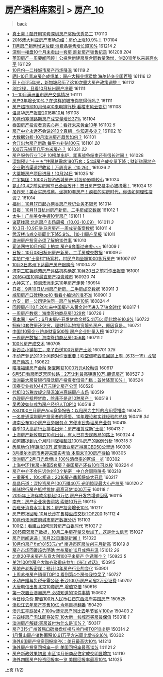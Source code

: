 [房产语料库索引](../../README.md)  > [房产_10](房产_10.md)
====
> [back](../README.md)

- [真土豪！酷开用10套深圳房产奖励优秀员工](http://jkwz.applinzi.com/ittc/6921587456951731205.html#%E7%9C%9F%E5%9C%9F%E8%B1%AA%EF%BC%81%E9%85%B7%E5%BC%80%E7%94%A810%E5%A5%97%E6%B7%B1%E5%9C%B3%E6%88%BF%E4%BA%A7%E5%A5%96%E5%8A%B1%E4%BC%98%E7%A7%80%E5%91%98%E5%B7%A5) 170110  
- [2016澳大利亚房产市场总结：房价上涨10.9%！](http://jkwz.applinzi.com/ittc/6919333865000010757.html#2016%E6%BE%B3%E5%A4%A7%E5%88%A9%E4%BA%9A%E6%88%BF%E4%BA%A7%E5%B8%82%E5%9C%BA%E6%80%BB%E7%BB%93%EF%BC%9A%E6%88%BF%E4%BB%B7%E4%B8%8A%E6%B6%A810.9%25%EF%BC%81) 170104  
- [11月房产销售增速放缓 消费品零售增长超10%](http://jkwz.applinzi.com/ittc/6911299477100299269.html#11%E6%9C%88%E6%88%BF%E4%BA%A7%E9%94%80%E5%94%AE%E5%A2%9E%E9%80%9F%E6%94%BE%E7%BC%93+%E6%B6%88%E8%B4%B9%E5%93%81%E9%9B%B6%E5%94%AE%E5%A2%9E%E9%95%BF%E8%B6%8510%25) 161214 *2* 
- [深圳一楼盘10个月未卖出一套房 刷新房产销售纪录](http://jkwz.applinzi.com/ittc/6909239262448190469.html#%E6%B7%B1%E5%9C%B3%E4%B8%80%E6%A5%BC%E7%9B%9810%E4%B8%AA%E6%9C%88%E6%9C%AA%E5%8D%96%E5%87%BA%E4%B8%80%E5%A5%97%E6%88%BF+%E5%88%B7%E6%96%B0%E6%88%BF%E4%BA%A7%E9%94%80%E5%94%AE%E7%BA%AA%E5%BD%95) 161208 *204* 
- [英国房产一周要闻回顾｜公投后新建房屋合同数量激增，创2010年以来最高水平](http://jkwz.applinzi.com/ittc/6905902566889489412.html#%E8%8B%B1%E5%9B%BD%E6%88%BF%E4%BA%A7%E4%B8%80%E5%91%A8%E8%A6%81%E9%97%BB%E5%9B%9E%E9%A1%BE%EF%BD%9C%E5%85%AC%E6%8A%95%E5%90%8E%E6%96%B0%E5%BB%BA%E6%88%BF%E5%B1%8B%E5%90%88%E5%90%8C%E6%95%B0%E9%87%8F%E6%BF%80%E5%A2%9E%EF%BC%8C%E5%88%9B2010%E5%B9%B4%E4%BB%A5%E6%9D%A5%E6%9C%80%E9%AB%98%E6%B0%B4%E5%B9%B3) 161129  
- [10月份一二线城市房产市场降温](http://jkwz.applinzi.com/ittc/6902029271064642565.html#10%E6%9C%88%E4%BB%BD%E4%B8%80%E4%BA%8C%E7%BA%BF%E5%9F%8E%E5%B8%82%E6%88%BF%E4%BA%A7%E5%B8%82%E5%9C%BA%E9%99%8D%E6%B8%A9) 161119 *2* 
- [晒1-10月青岛房企成绩单：房产大鳄业绩猛增 海尔跻身全国百强](http://jkwz.applinzi.com/ittc/6900989131273798661.html#%E6%99%921-10%E6%9C%88%E9%9D%92%E5%B2%9B%E6%88%BF%E4%BC%81%E6%88%90%E7%BB%A9%E5%8D%95%EF%BC%9A%E6%88%BF%E4%BA%A7%E5%A4%A7%E9%B3%84%E4%B8%9A%E7%BB%A9%E7%8C%9B%E5%A2%9E+%E6%B5%B7%E5%B0%94%E8%B7%BB%E8%BA%AB%E5%85%A8%E5%9B%BD%E7%99%BE%E5%BC%BA) 161116 *13* 
- [萝卜点评5年来，新加坡经历了这10次重大房产政策调整！](http://jkwz.applinzi.com/ittc/6899730518316155909.html#%E8%90%9D%E5%8D%9C%E7%82%B9%E8%AF%845%E5%B9%B4%E6%9D%A5%EF%BC%8C%E6%96%B0%E5%8A%A0%E5%9D%A1%E7%BB%8F%E5%8E%86%E4%BA%86%E8%BF%9910%E6%AC%A1%E9%87%8D%E5%A4%A7%E6%88%BF%E4%BA%A7%E6%94%BF%E7%AD%96%E8%B0%83%E6%95%B4%EF%BC%81) 161112  
- [3红2绿，且看10月杭州房产冷暖](http://jkwz.applinzi.com/ittc/6899252978073994245.html#3%E7%BA%A22%E7%BB%BF%EF%BC%8C%E4%B8%94%E7%9C%8B10%E6%9C%88%E6%9D%AD%E5%B7%9E%E6%88%BF%E4%BA%A7%E5%86%B7%E6%9A%96) 161111  
- [1－10月满洲里市房产交易情况](http://jkwz.applinzi.com/ittc/6899182080008651781.html#1%EF%BC%8D10%E6%9C%88%E6%BB%A1%E6%B4%B2%E9%87%8C%E5%B8%82%E6%88%BF%E4%BA%A7%E4%BA%A4%E6%98%93%E6%83%85%E5%86%B5) 161111  
- [房产3年增长10%？在这样的城市你觉得低吗？](http://jkwz.applinzi.com/ittc/6899199553940489221.html#%E6%88%BF%E4%BA%A73%E5%B9%B4%E5%A2%9E%E9%95%BF10%25%EF%BC%9F%E5%9C%A8%E8%BF%99%E6%A0%B7%E7%9A%84%E5%9F%8E%E5%B8%82%E4%BD%A0%E8%A7%89%E5%BE%97%E4%BD%8E%E5%90%97%EF%BC%9F) 161111  
- [房产超市网10月份400来电排行榜 看楼市风云变幻](http://jkwz.applinzi.com/ittc/6898185659079984133.html#%E6%88%BF%E4%BA%A7%E8%B6%85%E5%B8%82%E7%BD%9110%E6%9C%88%E4%BB%BD400%E6%9D%A5%E7%94%B5%E6%8E%92%E8%A1%8C%E6%A6%9C+%E7%9C%8B%E6%A5%BC%E5%B8%82%E9%A3%8E%E4%BA%91%E5%8F%98%E5%B9%BB) 161108  
- [温哥华房产报告2016年10月](http://jkwz.applinzi.com/ittc/6898112807857292293.html#%E6%B8%A9%E5%93%A5%E5%8D%8E%E6%88%BF%E4%BA%A7%E6%8A%A5%E5%91%8A2016%E5%B9%B410%E6%9C%88) 161108  
- [10月份塞浦路斯房产成交量增长37%](http://jkwz.applinzi.com/ittc/6896453934696104965.html#10%E6%9C%88%E4%BB%BD%E5%A1%9E%E6%B5%A6%E8%B7%AF%E6%96%AF%E6%88%BF%E4%BA%A7%E6%88%90%E4%BA%A4%E9%87%8F%E5%A2%9E%E9%95%BF37%25) 161104  
- [泰国房产投资者真实心声：看好未来黄金10年](http://jkwz.applinzi.com/ittc/6896003414634267653.html#%E6%B3%B0%E5%9B%BD%E6%88%BF%E4%BA%A7%E6%8A%95%E8%B5%84%E8%80%85%E7%9C%9F%E5%AE%9E%E5%BF%83%E5%A3%B0%EF%BC%9A%E7%9C%8B%E5%A5%BD%E6%9C%AA%E6%9D%A5%E9%BB%84%E9%87%9110%E5%B9%B4) 161102 *5* 
- [房产中介永远不会说的10个真相，你知道多少？](http://jkwz.applinzi.com/ittc/6895844403578405893.html#%E6%88%BF%E4%BA%A7%E4%B8%AD%E4%BB%8B%E6%B0%B8%E8%BF%9C%E4%B8%8D%E4%BC%9A%E8%AF%B4%E7%9A%8410%E4%B8%AA%E7%9C%9F%E7%9B%B8%EF%BC%8C%E4%BD%A0%E7%9F%A5%E9%81%93%E5%A4%9A%E5%B0%91%EF%BC%9F) 161102 *10* 
- [大数据分析-10月澳洲房产趋势如何？](http://jkwz.applinzi.com/ittc/6895574118337872901.html#%E5%A4%A7%E6%95%B0%E6%8D%AE%E5%88%86%E6%9E%90-10%E6%9C%88%E6%BE%B3%E6%B4%B2%E6%88%BF%E4%BA%A7%E8%B6%8B%E5%8A%BF%E5%A6%82%E4%BD%95%EF%BC%9F) 161101  
- [合江出台房产新政 每平方补贴100元](http://jkwz.applinzi.com/ittc/6895461749028815877.html#%E5%90%88%E6%B1%9F%E5%87%BA%E5%8F%B0%E6%88%BF%E4%BA%A7%E6%96%B0%E6%94%BF+%E6%AF%8F%E5%B9%B3%E6%96%B9%E8%A1%A5%E8%B4%B4100%E5%85%83) 161101 *20* 
- [100万元够买几平方米房产？](http://jkwz.applinzi.com/ittc/6895205546231071748.html#100%E4%B8%87%E5%85%83%E5%A4%9F%E4%B9%B0%E5%87%A0%E5%B9%B3%E6%96%B9%E7%B1%B3%E6%88%BF%E4%BA%A7%EF%BC%9F) 161031 *23* 
- [房产服务行业TOP 10榜单出炉，距离战争结束还有很长时间！](http://jkwz.applinzi.com/ittc/6894135624390411269.html#%E6%88%BF%E4%BA%A7%E6%9C%8D%E5%8A%A1%E8%A1%8C%E4%B8%9ATOP+10%E6%A6%9C%E5%8D%95%E5%87%BA%E7%82%89%EF%BC%8C%E8%B7%9D%E7%A6%BB%E6%88%98%E4%BA%89%E7%BB%93%E6%9D%9F%E8%BF%98%E6%9C%89%E5%BE%88%E9%95%BF%E6%97%B6%E9%97%B4%EF%BC%81) 161028  
- [深圳预计“十三五”住房总需求180万套；54城房产成交量下降；财新称房地产企业融资渠道将收紧｜万周资讯（10.26）](http://jkwz.applinzi.com/ittc/6893371170878915589.html#%E6%B7%B1%E5%9C%B3%E9%A2%84%E8%AE%A1%E2%80%9C%E5%8D%81%E4%B8%89%E4%BA%94%E2%80%9D%E4%BD%8F%E6%88%BF%E6%80%BB%E9%9C%80%E6%B1%82180%E4%B8%87%E5%A5%97%EF%BC%9B54%E5%9F%8E%E6%88%BF%E4%BA%A7%E6%88%90%E4%BA%A4%E9%87%8F%E4%B8%8B%E9%99%8D%EF%BC%9B%E8%B4%A2%E6%96%B0%E7%A7%B0%E6%88%BF%E5%9C%B0%E4%BA%A7%E4%BC%81%E4%B8%9A%E8%9E%8D%E8%B5%84%E6%B8%A0%E9%81%93%E5%B0%86%E6%94%B6%E7%B4%A7%EF%BD%9C%E4%B8%87%E5%91%A8%E8%B5%84%E8%AE%AF%EF%BC%8810.26%EF%BC%89) 161026 *2* 
- [大藁城房产项目进展！10月24日](http://jkwz.applinzi.com/ittc/6892870090499818500.html#%E5%A4%A7%E8%97%81%E5%9F%8E%E6%88%BF%E4%BA%A7%E9%A1%B9%E7%9B%AE%E8%BF%9B%E5%B1%95%EF%BC%8110%E6%9C%8824%E6%97%A5) 161025 *18* 
- [广宇集团：1000万投资西城房产 对股价影响较小](http://jkwz.applinzi.com/ittc/6892623120141124612.html#%E5%B9%BF%E5%AE%87%E9%9B%86%E5%9B%A2%EF%BC%9A1000%E4%B8%87%E6%8A%95%E8%B5%84%E8%A5%BF%E5%9F%8E%E6%88%BF%E4%BA%A7+%E5%AF%B9%E8%82%A1%E4%BB%B7%E5%BD%B1%E5%93%8D%E8%BE%83%E5%B0%8F) 161024  
- [昆山10.4之前买房网签已全面放开！首日房产交易中心被挤爆！](http://jkwz.applinzi.com/ittc/6892554267151303684.html#%E6%98%86%E5%B1%B110.4%E4%B9%8B%E5%89%8D%E4%B9%B0%E6%88%BF%E7%BD%91%E7%AD%BE%E5%B7%B2%E5%85%A8%E9%9D%A2%E6%94%BE%E5%BC%80%EF%BC%81%E9%A6%96%E6%97%A5%E6%88%BF%E4%BA%A7%E4%BA%A4%E6%98%93%E4%B8%AD%E5%BF%83%E8%A2%AB%E6%8C%A4%E7%88%86%EF%BC%81) 161024 *13* 
- [吊炸天！美女买房成瘾，坐拥10套房产！疯狂的买房时代，你该如何理性投资？](http://jkwz.applinzi.com/ittc/6888921227900486661.html#%E5%90%8A%E7%82%B8%E5%A4%A9%EF%BC%81%E7%BE%8E%E5%A5%B3%E4%B9%B0%E6%88%BF%E6%88%90%E7%98%BE%EF%BC%8C%E5%9D%90%E6%8B%A510%E5%A5%97%E6%88%BF%E4%BA%A7%EF%BC%81%E7%96%AF%E7%8B%82%E7%9A%84%E4%B9%B0%E6%88%BF%E6%97%B6%E4%BB%A3%EF%BC%8C%E4%BD%A0%E8%AF%A5%E5%A6%82%E4%BD%95%E7%90%86%E6%80%A7%E6%8A%95%E8%B5%84%EF%BC%9F) 161014  
- [福州：10月17日起办两类房产登记业务不限号](http://jkwz.applinzi.com/ittc/6888776765555606533.html#%E7%A6%8F%E5%B7%9E%EF%BC%9A10%E6%9C%8817%E6%97%A5%E8%B5%B7%E5%8A%9E%E4%B8%A4%E7%B1%BB%E6%88%BF%E4%BA%A7%E7%99%BB%E8%AE%B0%E4%B8%9A%E5%8A%A1%E4%B8%8D%E9%99%90%E5%8F%B7) 161014  
- [日报：10月11日杭州房产新房、二手房成交数据](http://jkwz.applinzi.com/ittc/6888032439737254917.html#%E6%97%A5%E6%8A%A5%EF%BC%9A10%E6%9C%8811%E6%97%A5%E6%9D%AD%E5%B7%9E%E6%88%BF%E4%BA%A7%E6%96%B0%E6%88%BF%E3%80%81%E4%BA%8C%E6%89%8B%E6%88%BF%E6%88%90%E4%BA%A4%E6%95%B0%E6%8D%AE) 161012 *1* 
- [太牛！广州美女手握10套房产](http://jkwz.applinzi.com/ittc/6887787563196089349.html#%E5%A4%AA%E7%89%9B%EF%BC%81%E5%B9%BF%E5%B7%9E%E7%BE%8E%E5%A5%B3%E6%89%8B%E6%8F%A110%E5%A5%97%E6%88%BF%E4%BA%A7) 161011 *1* 
- [诸葛找房:北京房产市场周报（10.03-10.09）](http://jkwz.applinzi.com/ittc/6887755983446606852.html#%E8%AF%B8%E8%91%9B%E6%89%BE%E6%88%BF%3A%E5%8C%97%E4%BA%AC%E6%88%BF%E4%BA%A7%E5%B8%82%E5%9C%BA%E5%91%A8%E6%8A%A5%EF%BC%8810.03-10.09%EF%BC%89) 161011 *3* 
- [10.3日-10.9日驻马店房产一周成交备案数据](http://jkwz.applinzi.com/ittc/6887662682408223748.html#10.3%E6%97%A5-10.9%E6%97%A5%E9%A9%BB%E9%A9%AC%E5%BA%97%E6%88%BF%E4%BA%A7%E4%B8%80%E5%91%A8%E6%88%90%E4%BA%A4%E5%A4%87%E6%A1%88%E6%95%B0%E6%8D%AE) 161011 *4* 
- [武汉楼市成交量同比下降5.9%。|10-11房产早报](http://jkwz.applinzi.com/ittc/6887640237651526660.html#%E6%AD%A6%E6%B1%89%E6%A5%BC%E5%B8%82%E6%88%90%E4%BA%A4%E9%87%8F%E5%90%8C%E6%AF%94%E4%B8%8B%E9%99%8D5.9%25%E3%80%82%7C10-11%E6%88%BF%E4%BA%A7%E6%97%A9%E6%8A%A5) 161011  
- [澳洲房产投资必须了解的10件事](http://jkwz.applinzi.com/ittc/6887347684616176644.html#%E6%BE%B3%E6%B4%B2%E6%88%BF%E4%BA%A7%E6%8A%95%E8%B5%84%E5%BF%85%E9%A1%BB%E4%BA%86%E8%A7%A3%E7%9A%8410%E4%BB%B6%E4%BA%8B) 161010  
- [司法网拍10月份网上拍卖 房产9套看过来啦~~~](http://jkwz.applinzi.com/ittc/6887028629753562116.html#%E5%8F%B8%E6%B3%95%E7%BD%91%E6%8B%8D10%E6%9C%88%E4%BB%BD%E7%BD%91%E4%B8%8A%E6%8B%8D%E5%8D%96+%E6%88%BF%E4%BA%A79%E5%A5%97%E7%9C%8B%E8%BF%87%E6%9D%A5%E5%95%A6%7E%7E%7E) 161009 *1* 
- [日报：10月08日杭州房产新房、二手房成交数据](http://jkwz.applinzi.com/ittc/6886916225472398340.html#%E6%97%A5%E6%8A%A5%EF%BC%9A10%E6%9C%8808%E6%97%A5%E6%9D%AD%E5%B7%9E%E6%88%BF%E4%BA%A7%E6%96%B0%E6%88%BF%E3%80%81%E4%BA%8C%E6%89%8B%E6%88%BF%E6%88%90%E4%BA%A4%E6%95%B0%E6%8D%AE) 161009 *5* 
- [实拍广州“土豪村”杨箕村，村民户均坐拥1000多万房产](http://jkwz.applinzi.com/ittc/6886297867207050244.html#%E5%AE%9E%E6%8B%8D%E5%B9%BF%E5%B7%9E%E2%80%9C%E5%9C%9F%E8%B1%AA%E6%9D%91%E2%80%9D%E6%9D%A8%E7%AE%95%E6%9D%91%EF%BC%8C%E6%9D%91%E6%B0%91%E6%88%B7%E5%9D%87%E5%9D%90%E6%8B%A51000%E5%A4%9A%E4%B8%87%E6%88%BF%E4%BA%A7) 161007 *97* 
- [10月3日苏州下达最严房产限购令](http://jkwz.applinzi.com/ittc/6885229072593978373.html#10%E6%9C%883%E6%97%A5%E8%8B%8F%E5%B7%9E%E4%B8%8B%E8%BE%BE%E6%9C%80%E4%B8%A5%E6%88%BF%E4%BA%A7%E9%99%90%E8%B4%AD%E4%BB%A4) 161004 *37* 
- [济南三联锦绣苑房产评估机构确定 10月20日之前将作出报告](http://jkwz.applinzi.com/ittc/6884053664389399557.html#%E6%B5%8E%E5%8D%97%E4%B8%89%E8%81%94%E9%94%A6%E7%BB%A3%E8%8B%91%E6%88%BF%E4%BA%A7%E8%AF%84%E4%BC%B0%E6%9C%BA%E6%9E%84%E7%A1%AE%E5%AE%9A+10%E6%9C%8820%E6%97%A5%E4%B9%8B%E5%89%8D%E5%B0%86%E4%BD%9C%E5%87%BA%E6%8A%A5%E5%91%8A) 161001  
- [2016中国10座最宜房产投资城市](http://jkwz.applinzi.com/ittc/6879947635506562053.html#2016%E4%B8%AD%E5%9B%BD10%E5%BA%A7%E6%9C%80%E5%AE%9C%E6%88%BF%E4%BA%A7%E6%8A%95%E8%B5%84%E5%9F%8E%E5%B8%82) 160920 *74* 
- [大神来了，预测澳洲未来10年房产走势](http://jkwz.applinzi.com/ittc/6877746254632715268.html#%E5%A4%A7%E7%A5%9E%E6%9D%A5%E4%BA%86%EF%BC%8C%E9%A2%84%E6%B5%8B%E6%BE%B3%E6%B4%B2%E6%9C%AA%E6%9D%A510%E5%B9%B4%E6%88%BF%E4%BA%A7%E8%B5%B0%E5%8A%BF) 160914  
- [日报：9月10日杭州房产新房、二手房成交数据](http://jkwz.applinzi.com/ittc/6876527877746590725.html#%E6%97%A5%E6%8A%A5%EF%BC%9A9%E6%9C%8810%E6%97%A5%E6%9D%AD%E5%B7%9E%E6%88%BF%E4%BA%A7%E6%96%B0%E6%88%BF%E3%80%81%E4%BA%8C%E6%89%8B%E6%88%BF%E6%88%90%E4%BA%A4%E6%95%B0%E6%8D%AE) 160911 *3* 
- [咸阳房产口碑榜top10 看看小编说的准不准](http://jkwz.applinzi.com/ittc/6872813591618651141.html#%E5%92%B8%E9%98%B3%E6%88%BF%E4%BA%A7%E5%8F%A3%E7%A2%91%E6%A6%9Ctop10+%E7%9C%8B%E7%9C%8B%E5%B0%8F%E7%BC%96%E8%AF%B4%E7%9A%84%E5%87%86%E4%B8%8D%E5%87%86) 160901 *3* 
- [六安：同一公司评估同一房产价格差10倍](http://jkwz.applinzi.com/ittc/6869933211802665989.html#%E5%85%AD%E5%AE%89%EF%BC%9A%E5%90%8C%E4%B8%80%E5%85%AC%E5%8F%B8%E8%AF%84%E4%BC%B0%E5%90%8C%E4%B8%80%E6%88%BF%E4%BA%A7%E4%BB%B7%E6%A0%BC%E5%B7%AE10%E5%80%8D) 160824 *4* 
- [回顾房产|10几20年来中国房产从黄金时代进入了铂金时代](http://jkwz.applinzi.com/ittc/6867377903238644741.html#%E5%9B%9E%E9%A1%BE%E6%88%BF%E4%BA%A7%7C10%E5%87%A020%E5%B9%B4%E6%9D%A5%E4%B8%AD%E5%9B%BD%E6%88%BF%E4%BA%A7%E4%BB%8E%E9%BB%84%E9%87%91%E6%97%B6%E4%BB%A3%E8%BF%9B%E5%85%A5%E4%BA%86%E9%93%82%E9%87%91%E6%97%B6%E4%BB%A3) 160817 *1* 
- [一周房产数据：海南签约商品房1029套](http://jkwz.applinzi.com/ittc/6859078881361003524.html#%E4%B8%80%E5%91%A8%E6%88%BF%E4%BA%A7%E6%95%B0%E6%8D%AE%EF%BC%9A%E6%B5%B7%E5%8D%97%E7%AD%BE%E7%BA%A6%E5%95%86%E5%93%81%E6%88%BF1029%E5%A5%97) 160726 *1* 
- [资本圈 | 央行：6月末房产开发贷款余额5.41万亿 同比增长10.9%](http://jkwz.applinzi.com/ittc/6857464093832905732.html#%E8%B5%84%E6%9C%AC%E5%9C%88+%7C+%E5%A4%AE%E8%A1%8C%EF%BC%9A6%E6%9C%88%E6%9C%AB%E6%88%BF%E4%BA%A7%E5%BC%80%E5%8F%91%E8%B4%B7%E6%AC%BE%E4%BD%99%E9%A2%9D5.41%E4%B8%87%E4%BA%BF+%E5%90%8C%E6%AF%94%E5%A2%9E%E9%95%BF10.9%25) 160722  
- [拥有10套住房还哭穷，理财师叫她投资境外房产，原因竟是...](http://jkwz.applinzi.com/ittc/6857354310329041925.html#%E6%8B%A5%E6%9C%8910%E5%A5%97%E4%BD%8F%E6%88%BF%E8%BF%98%E5%93%AD%E7%A9%B7%EF%BC%8C%E7%90%86%E8%B4%A2%E5%B8%88%E5%8F%AB%E5%A5%B9%E6%8A%95%E8%B5%84%E5%A2%83%E5%A4%96%E6%88%BF%E4%BA%A7%EF%BC%8C%E5%8E%9F%E5%9B%A0%E7%AB%9F%E6%98%AF...) 160721  
- [中国110家企业跻身财富500强 房产企业批量入榜](http://jkwz.applinzi.com/ittc/6857340959112823813.html#%E4%B8%AD%E5%9B%BD110%E5%AE%B6%E4%BC%81%E4%B8%9A%E8%B7%BB%E8%BA%AB%E8%B4%A2%E5%AF%8C500%E5%BC%BA+%E6%88%BF%E4%BA%A7%E4%BC%81%E4%B8%9A%E6%89%B9%E9%87%8F%E5%85%A5%E6%A6%9C) 160721 *3* 
- [一周房产数据：海南签约商品房1056套](http://jkwz.applinzi.com/ittc/6853647311863022597.html#%E4%B8%80%E5%91%A8%E6%88%BF%E4%BA%A7%E6%95%B0%E6%8D%AE%EF%BC%9A%E6%B5%B7%E5%8D%97%E7%AD%BE%E7%BA%A6%E5%95%86%E5%93%81%E6%88%BF1056%E5%A5%97) 160711 *1* 
- [100%房产成交术](http://jkwz.applinzi.com/ittc/6851151264704103428.html#100%25%E6%88%BF%E4%BA%A7%E6%88%90%E4%BA%A4%E6%9C%AF) 160705  
- [新西兰小镇招工，来了白送100万房产土地](http://jkwz.applinzi.com/ittc/6849820975050523652.html#%E6%96%B0%E8%A5%BF%E5%85%B0%E5%B0%8F%E9%95%87%E6%8B%9B%E5%B7%A5%EF%BC%8C%E6%9D%A5%E4%BA%86%E7%99%BD%E9%80%81100%E4%B8%87%E6%88%BF%E4%BA%A7%E5%9C%9F%E5%9C%B0) 160701 *325* 
- [不动产登记的10个问题对你很重要！吹空调吃西瓜回顾上周（6.13—19）龙岩房产动态！](http://jkwz.applinzi.com/ittc/6846526084497277957.html#%E4%B8%8D%E5%8A%A8%E4%BA%A7%E7%99%BB%E8%AE%B0%E7%9A%8410%E4%B8%AA%E9%97%AE%E9%A2%98%E5%AF%B9%E4%BD%A0%E5%BE%88%E9%87%8D%E8%A6%81%EF%BC%81%E5%90%B9%E7%A9%BA%E8%B0%83%E5%90%83%E8%A5%BF%E7%93%9C%E5%9B%9E%E9%A1%BE%E4%B8%8A%E5%91%A8%EF%BC%886.13%E2%80%9419%EF%BC%89%E9%BE%99%E5%B2%A9%E6%88%BF%E4%BA%A7%E5%8A%A8%E6%80%81%EF%BC%81) 160622  
- [瞄准福建房产金融 聚宝网获1000万元A轮融资](http://jkwz.applinzi.com/ittc/6844722669169427461.html#%E7%9E%84%E5%87%86%E7%A6%8F%E5%BB%BA%E6%88%BF%E4%BA%A7%E9%87%91%E8%9E%8D+%E8%81%9A%E5%AE%9D%E7%BD%91%E8%8E%B71000%E4%B8%87%E5%85%83A%E8%BD%AE%E8%9E%8D%E8%B5%84) 160617  
- [6月5日看房团芝罘区线路：2万让利最高钜惠10万_腾讯房产](http://jkwz.applinzi.com/ittc/6836948359906329604.html#6%E6%9C%885%E6%97%A5%E7%9C%8B%E6%88%BF%E5%9B%A2%E8%8A%9D%E7%BD%98%E5%8C%BA%E7%BA%BF%E8%B7%AF%EF%BC%9A2%E4%B8%87%E8%AE%A9%E5%88%A9%E6%9C%80%E9%AB%98%E9%92%9C%E6%83%A010%E4%B8%87_%E8%85%BE%E8%AE%AF%E6%88%BF%E4%BA%A7) 160527 *3* 
- [澳洲最大房贷银行降低房产投资者借贷门槛：首付降至10%！](http://jkwz.applinzi.com/ittc/6835835849065104388.html#%E6%BE%B3%E6%B4%B2%E6%9C%80%E5%A4%A7%E6%88%BF%E8%B4%B7%E9%93%B6%E8%A1%8C%E9%99%8D%E4%BD%8E%E6%88%BF%E4%BA%A7%E6%8A%95%E8%B5%84%E8%80%85%E5%80%9F%E8%B4%B7%E9%97%A8%E6%A7%9B%EF%BC%9A%E9%A6%96%E4%BB%98%E9%99%8D%E8%87%B310%25%EF%BC%81) 160524  
- [国泰实业拟1044万元转让房产公司](http://jkwz.applinzi.com/ittc/6834236745750938628.html#%E5%9B%BD%E6%B3%B0%E5%AE%9E%E4%B8%9A%E6%8B%9F1044%E4%B8%87%E5%85%83%E8%BD%AC%E8%AE%A9%E6%88%BF%E4%BA%A7%E5%85%AC%E5%8F%B8) 160520  
- [代扣10%税收规定降温澳洲高端房产市场](http://jkwz.applinzi.com/ittc/6833928916183811076.html#%E4%BB%A3%E6%89%A310%25%E7%A8%8E%E6%94%B6%E8%A7%84%E5%AE%9A%E9%99%8D%E6%B8%A9%E6%BE%B3%E6%B4%B2%E9%AB%98%E7%AB%AF%E6%88%BF%E4%BA%A7%E5%B8%82%E5%9C%BA) 160519  
- [办理房产抵押贷款，除非不是这10种房产！](http://jkwz.applinzi.com/ittc/6833884469958018052.html#%E5%8A%9E%E7%90%86%E6%88%BF%E4%BA%A7%E6%8A%B5%E6%8A%BC%E8%B4%B7%E6%AC%BE%EF%BC%8C%E9%99%A4%E9%9D%9E%E4%B8%8D%E6%98%AF%E8%BF%9910%E7%A7%8D%E6%88%BF%E4%BA%A7%EF%BC%81) 160519 *1* 
- [吴秀波如何成为房产经纪人TOP10](http://jkwz.applinzi.com/ittc/6833629249759872004.html#%E5%90%B4%E7%A7%80%E6%B3%A2%E5%A6%82%E4%BD%95%E6%88%90%E4%B8%BA%E6%88%BF%E4%BA%A7%E7%BB%8F%E7%BA%AA%E4%BA%BATOP10) 160518 *2* 
- [ASO100三月房产App竞争报告：以租房为主打的应用受推崇](http://jkwz.applinzi.com/ittc/6825126209268483076.html#ASO100%E4%B8%89%E6%9C%88%E6%88%BF%E4%BA%A7App%E7%AB%9E%E4%BA%89%E6%8A%A5%E5%91%8A%EF%BC%9A%E4%BB%A5%E7%A7%9F%E6%88%BF%E4%B8%BA%E4%B8%BB%E6%89%93%E7%9A%84%E5%BA%94%E7%94%A8%E5%8F%97%E6%8E%A8%E5%B4%87) 160425  
- [一名普通深圳房产投资者的感悟，10年理论和实践经验的总结](http://jkwz.applinzi.com/ittc/6822473367709811717.html#%E4%B8%80%E5%90%8D%E6%99%AE%E9%80%9A%E6%B7%B1%E5%9C%B3%E6%88%BF%E4%BA%A7%E6%8A%95%E8%B5%84%E8%80%85%E7%9A%84%E6%84%9F%E6%82%9F%EF%BC%8C10%E5%B9%B4%E7%90%86%E8%AE%BA%E5%92%8C%E5%AE%9E%E8%B7%B5%E7%BB%8F%E9%AA%8C%E7%9A%84%E6%80%BB%E7%BB%93) 160418 *34* 
- [济南公布10个房产业务服务点 方便市民办理房产业务](http://jkwz.applinzi.com/ittc/6821271864139580420.html#%E6%B5%8E%E5%8D%97%E5%85%AC%E5%B8%8310%E4%B8%AA%E6%88%BF%E4%BA%A7%E4%B8%9A%E5%8A%A1%E6%9C%8D%E5%8A%A1%E7%82%B9+%E6%96%B9%E4%BE%BF%E5%B8%82%E6%B0%91%E5%8A%9E%E7%90%86%E6%88%BF%E4%BA%A7%E4%B8%9A%E5%8A%A1) 160415  
- [春季10大高薪行业排名出炉：房产租赁成新“土豪”](http://jkwz.applinzi.com/ittc/6820653810615583748.html#%E6%98%A5%E5%AD%A310%E5%A4%A7%E9%AB%98%E8%96%AA%E8%A1%8C%E4%B8%9A%E6%8E%92%E5%90%8D%E5%87%BA%E7%82%89%EF%BC%9A%E6%88%BF%E4%BA%A7%E7%A7%9F%E8%B5%81%E6%88%90%E6%96%B0%E2%80%9C%E5%9C%9F%E8%B1%AA%E2%80%9D) 160413 *1* 
- [上海房产新政周五10点出台，有人已在去民政局的路上](http://jkwz.applinzi.com/ittc/6813273173319484420.html#%E4%B8%8A%E6%B5%B7%E6%88%BF%E4%BA%A7%E6%96%B0%E6%94%BF%E5%91%A8%E4%BA%9410%E7%82%B9%E5%87%BA%E5%8F%B0%EF%BC%8C%E6%9C%89%E4%BA%BA%E5%B7%B2%E5%9C%A8%E5%8E%BB%E6%B0%91%E6%94%BF%E5%B1%80%E7%9A%84%E8%B7%AF%E4%B8%8A) 160324 *4* 
- [如何捕捉到九个月时间涨幅超过100%房产的案例分析](http://jkwz.applinzi.com/ittc/6810885022055662597.html#%E5%A6%82%E4%BD%95%E6%8D%95%E6%8D%89%E5%88%B0%E4%B9%9D%E4%B8%AA%E6%9C%88%E6%97%B6%E9%97%B4%E6%B6%A8%E5%B9%85%E8%B6%85%E8%BF%87100%25%E6%88%BF%E4%BA%A7%E7%9A%84%E6%A1%88%E4%BE%8B%E5%88%86%E6%9E%90) 160318 *3* 
- [悉尼地价1年跳涨10万 首套置业房产得离CBD50公里远](http://jkwz.applinzi.com/ittc/6807195291614708741.html#%E6%82%89%E5%B0%BC%E5%9C%B0%E4%BB%B71%E5%B9%B4%E8%B7%B3%E6%B6%A810%E4%B8%87+%E9%A6%96%E5%A5%97%E7%BD%AE%E4%B8%9A%E6%88%BF%E4%BA%A7%E5%BE%97%E7%A6%BBCBD50%E5%85%AC%E9%87%8C%E8%BF%9C) 160308  
- [3月墨尔本房市再迎来坚实考验 本周末1100房产待拍](http://jkwz.applinzi.com/ittc/6806091068726576132.html#3%E6%9C%88%E5%A2%A8%E5%B0%94%E6%9C%AC%E6%88%BF%E5%B8%82%E5%86%8D%E8%BF%8E%E6%9D%A5%E5%9D%9A%E5%AE%9E%E8%80%83%E9%AA%8C+%E6%9C%AC%E5%91%A8%E6%9C%AB1100%E6%88%BF%E4%BA%A7%E5%BE%85%E6%8B%8D) 160305  
- [澳洲房产2月日光盘频出  100%清盘率的区域一览](http://jkwz.applinzi.com/ittc/6804970990715012100.html#%E6%BE%B3%E6%B4%B2%E6%88%BF%E4%BA%A72%E6%9C%88%E6%97%A5%E5%85%89%E7%9B%98%E9%A2%91%E5%87%BA++100%25%E6%B8%85%E7%9B%98%E7%8E%87%E7%9A%84%E5%8C%BA%E5%9F%9F%E4%B8%80%E8%A7%88) 160302  
- [上海中环1套房=美国5套房？美国房产还有10年可以投](http://jkwz.applinzi.com/ittc/6802395971560408069.html#%E4%B8%8A%E6%B5%B7%E4%B8%AD%E7%8E%AF1%E5%A5%97%E6%88%BF%3D%E7%BE%8E%E5%9B%BD5%E5%A5%97%E6%88%BF%EF%BC%9F%E7%BE%8E%E5%9B%BD%E6%88%BF%E4%BA%A7%E8%BF%98%E6%9C%8910%E5%B9%B4%E5%8F%AF%E4%BB%A5%E6%8A%95) 160224 *4* 
- [房产中介不会告诉你的10个秘密：中介合同陷阱多](http://jkwz.applinzi.com/ittc/6800166483174884356.html#%E6%88%BF%E4%BA%A7%E4%B8%AD%E4%BB%8B%E4%B8%8D%E4%BC%9A%E5%91%8A%E8%AF%89%E4%BD%A0%E7%9A%8410%E4%B8%AA%E7%A7%98%E5%AF%86%EF%BC%9A%E4%B8%AD%E4%BB%8B%E5%90%88%E5%90%8C%E9%99%B7%E9%98%B1%E5%A4%9A) 160218  
- [三重豪礼，10亿相送：2016房产季即将盛大开启](http://jkwz.applinzi.com/ittc/6799737653377385477.html#%E4%B8%89%E9%87%8D%E8%B1%AA%E7%A4%BC%EF%BC%8C10%E4%BA%BF%E7%9B%B8%E9%80%81%EF%BC%9A2016%E6%88%BF%E4%BA%A7%E5%AD%A3%E5%8D%B3%E5%B0%86%E7%9B%9B%E5%A4%A7%E5%BC%80%E5%90%AF) 160217  
- [晶晶乐道：深投资房产100万赚40万 光明惊现最大小产权房](http://jkwz.applinzi.com/ittc/6789405616258941956.html#%E6%99%B6%E6%99%B6%E4%B9%90%E9%81%93%EF%BC%9A%E6%B7%B1%E6%8A%95%E8%B5%84%E6%88%BF%E4%BA%A7100%E4%B8%87%E8%B5%9A40%E4%B8%87+%E5%85%89%E6%98%8E%E6%83%8A%E7%8E%B0%E6%9C%80%E5%A4%A7%E5%B0%8F%E4%BA%A7%E6%9D%83%E6%88%BF) 160120 *2* 
- [邮储银行房产抵押贷款,最高可贷1000万元](http://jkwz.applinzi.com/ittc/6788614029459325956.html#%E9%82%AE%E5%82%A8%E9%93%B6%E8%A1%8C%E6%88%BF%E4%BA%A7%E6%8A%B5%E6%8A%BC%E8%B4%B7%E6%AC%BE%2C%E6%9C%80%E9%AB%98%E5%8F%AF%E8%B4%B71000%E4%B8%87%E5%85%83) 160118 *1* 
- [2015年上海存款余额超10万亿 房产开发贷增速回落](http://jkwz.applinzi.com/ittc/6787623301790827525.html#2015%E5%B9%B4%E4%B8%8A%E6%B5%B7%E5%AD%98%E6%AC%BE%E4%BD%99%E9%A2%9D%E8%B6%8510%E4%B8%87%E4%BA%BF+%E6%88%BF%E4%BA%A7%E5%BC%80%E5%8F%91%E8%B4%B7%E5%A2%9E%E9%80%9F%E5%9B%9E%E8%90%BD) 160115  
- [南充：房产企业状告网站 索赔10万元](http://jkwz.applinzi.com/ittc/6787452457760326660.html#%E5%8D%97%E5%85%85%EF%BC%9A%E6%88%BF%E4%BA%A7%E4%BC%81%E4%B8%9A%E7%8A%B6%E5%91%8A%E7%BD%91%E7%AB%99+%E7%B4%A2%E8%B5%9410%E4%B8%87%E5%85%83) 160115  
- [西班牙消费水平复苏：房产投资增长10%](http://jkwz.applinzi.com/ittc/6776832905309586437.html#%E8%A5%BF%E7%8F%AD%E7%89%99%E6%B6%88%E8%B4%B9%E6%B0%B4%E5%B9%B3%E5%A4%8D%E8%8B%8F%EF%BC%9A%E6%88%BF%E4%BA%A7%E6%8A%95%E8%B5%84%E5%A2%9E%E9%95%BF10%25) 151217  
- [房产市场回暖 10月长沙在售楼盘成交榜TOP200](http://jkwz.applinzi.com/ittc/6763805554392957956.html#%E6%88%BF%E4%BA%A7%E5%B8%82%E5%9C%BA%E5%9B%9E%E6%9A%96+10%E6%9C%88%E9%95%BF%E6%B2%99%E5%9C%A8%E5%94%AE%E6%A5%BC%E7%9B%98%E6%88%90%E4%BA%A4%E6%A6%9CTOP200) 151112 *4* 
- [​10月份澳洲首府城市房产数据分析](http://jkwz.applinzi.com/ittc/6760453803971445764.html#%E2%80%8B10%E6%9C%88%E4%BB%BD%E6%BE%B3%E6%B4%B2%E9%A6%96%E5%BA%9C%E5%9F%8E%E5%B8%82%E6%88%BF%E4%BA%A7%E6%95%B0%E6%8D%AE%E5%88%86%E6%9E%90) 151103  
- [100亿！看建业如何玩转房产白银时代](http://jkwz.applinzi.com/ittc/6757953160342832133.html#100%E4%BA%BF%EF%BC%81%E7%9C%8B%E5%BB%BA%E4%B8%9A%E5%A6%82%E4%BD%95%E7%8E%A9%E8%BD%AC%E6%88%BF%E4%BA%A7%E7%99%BD%E9%93%B6%E6%97%B6%E4%BB%A3) 151027 *2* 
- [2015燕郊房产数据，10月二手房存量又增加了，这是什么信号](http://jkwz.applinzi.com/ittc/6757844093943481348.html#2015%E7%87%95%E9%83%8A%E6%88%BF%E4%BA%A7%E6%95%B0%E6%8D%AE%EF%BC%8C10%E6%9C%88%E4%BA%8C%E6%89%8B%E6%88%BF%E5%AD%98%E9%87%8F%E5%8F%88%E5%A2%9E%E5%8A%A0%E4%BA%86%EF%BC%8C%E8%BF%99%E6%98%AF%E4%BB%80%E4%B9%88%E4%BF%A1%E5%8F%B7) 151027  
- [房产新闻速递！10月22日重磅新闻！](http://jkwz.applinzi.com/ittc/6755730394509034500.html#%E6%88%BF%E4%BA%A7%E6%96%B0%E9%97%BB%E9%80%9F%E9%80%92%EF%BC%8110%E6%9C%8822%E6%97%A5%E9%87%8D%E7%A3%85%E6%96%B0%E9%97%BB%EF%BC%81) 151022  
- [10月份房产均价8153元/m²  南通市区房价创三月新高](http://jkwz.applinzi.com/ittc/6754826187929076741.html#10%E6%9C%88%E4%BB%BD%E6%88%BF%E4%BA%A7%E5%9D%87%E4%BB%B78153%E5%85%83%2Fm%C2%B2++%E5%8D%97%E9%80%9A%E5%B8%82%E5%8C%BA%E6%88%BF%E4%BB%B7%E5%88%9B%E4%B8%89%E6%9C%88%E6%96%B0%E9%AB%98) 151019 *8* 
- [房产市场回暖趋势明确 兰州房价10月或将升温](http://jkwz.applinzi.com/ittc/6752247867520304132.html#%E6%88%BF%E4%BA%A7%E5%B8%82%E5%9C%BA%E5%9B%9E%E6%9A%96%E8%B6%8B%E5%8A%BF%E6%98%8E%E7%A1%AE+%E5%85%B0%E5%B7%9E%E6%88%BF%E4%BB%B710%E6%9C%88%E6%88%96%E5%B0%86%E5%8D%87%E6%B8%A9) 151012 *26* 
- [北京20平米房产与意大利100平米房产 你选哪个？](http://jkwz.applinzi.com/ittc/6745284024727913476.html#%E5%8C%97%E4%BA%AC20%E5%B9%B3%E7%B1%B3%E6%88%BF%E4%BA%A7%E4%B8%8E%E6%84%8F%E5%A4%A7%E5%88%A9100%E5%B9%B3%E7%B1%B3%E6%88%BF%E4%BA%A7+%E4%BD%A0%E9%80%89%E5%93%AA%E4%B8%AA%EF%BC%9F) 150923 *5* 
- [关注100位房产大咖齐聚重庆参加《长江对话》](http://jkwz.applinzi.com/ittc/6742328498817532933.html#%E5%85%B3%E6%B3%A8100%E4%BD%8D%E6%88%BF%E4%BA%A7%E5%A4%A7%E5%92%96%E9%BD%90%E8%81%9A%E9%87%8D%E5%BA%86%E5%8F%82%E5%8A%A0%E3%80%8A%E9%95%BF%E6%B1%9F%E5%AF%B9%E8%AF%9D%E3%80%8B) 150915  
- [房地产老板密谋：预计10年房产行业的变化](http://jkwz.applinzi.com/ittc/6737086834829526021.html#%E6%88%BF%E5%9C%B0%E4%BA%A7%E8%80%81%E6%9D%BF%E5%AF%86%E8%B0%8B%EF%BC%9A%E9%A2%84%E8%AE%A110%E5%B9%B4%E6%88%BF%E4%BA%A7%E8%A1%8C%E4%B8%9A%E7%9A%84%E5%8F%98%E5%8C%96) 150901  
- [上周苏州房产销量TOP10  看到第4个房价我惊呆了](http://jkwz.applinzi.com/ittc/547650615324338112.html#%E4%B8%8A%E5%91%A8%E8%8B%8F%E5%B7%9E%E6%88%BF%E4%BA%A7%E9%94%80%E9%87%8FTOP10++%E7%9C%8B%E5%88%B0%E7%AC%AC4%E4%B8%AA%E6%88%BF%E4%BB%B7%E6%88%91%E6%83%8A%E5%91%86%E4%BA%86) 150727  
- [不动产赠与免税无需公证 长沙100万房产可省2万公证费](http://jkwz.applinzi.com/ittc/547650611429493249.html#%E4%B8%8D%E5%8A%A8%E4%BA%A7%E8%B5%A0%E4%B8%8E%E5%85%8D%E7%A8%8E%E6%97%A0%E9%9C%80%E5%85%AC%E8%AF%81+%E9%95%BF%E6%B2%99100%E4%B8%87%E6%88%BF%E4%BA%A7%E5%8F%AF%E7%9C%812%E4%B8%87%E5%85%AC%E8%AF%81%E8%B4%B9) 150707  
- [大唐电信出售北京10套房产 增值12倍](http://jkwz.applinzi.com/ittc/547650611423127552.html#%E5%A4%A7%E5%94%90%E7%94%B5%E4%BF%A1%E5%87%BA%E5%94%AE%E5%8C%97%E4%BA%AC10%E5%A5%97%E6%88%BF%E4%BA%A7+%E5%A2%9E%E5%80%BC12%E5%80%8D) 150616  
- [第一次置业澳洲房产 必须知道的10件事情](http://jkwz.applinzi.com/ittc/547650611416030319.html#%E7%AC%AC%E4%B8%80%E6%AC%A1%E7%BD%AE%E4%B8%9A%E6%BE%B3%E6%B4%B2%E6%88%BF%E4%BA%A7+%E5%BF%85%E9%A1%BB%E7%9F%A5%E9%81%93%E7%9A%8410%E4%BB%B6%E4%BA%8B%E6%83%85) 150602  
- [今日秒杀价 带着100万人民币狂扫东西海岸美国房产](http://jkwz.applinzi.com/ittc/547650611416902650.html#%E4%BB%8A%E6%97%A5%E7%A7%92%E6%9D%80%E4%BB%B7+%E5%B8%A6%E7%9D%80100%E4%B8%87%E4%BA%BA%E6%B0%91%E5%B8%81%E7%8B%82%E6%89%AB%E4%B8%9C%E8%A5%BF%E6%B5%B7%E5%B2%B8%E7%BE%8E%E5%9B%BD%E6%88%BF%E4%BA%A7) 150525  
- [津松江去年房产签售10亿 今年目标翻番](http://jkwz.applinzi.com/ittc/547650611409320841.html#%E6%B4%A5%E6%9D%BE%E6%B1%9F%E5%8E%BB%E5%B9%B4%E6%88%BF%E4%BA%A7%E7%AD%BE%E5%94%AE10%E4%BA%BF+%E4%BB%8A%E5%B9%B4%E7%9B%AE%E6%A0%87%E7%BF%BB%E7%95%AA) 150429  
- [澳元汇率跌破4.7 100w澳元房产同比去年节省￥100w](http://jkwz.applinzi.com/ittc/547650611397530209.html#%E6%BE%B3%E5%85%83%E6%B1%87%E7%8E%87%E8%B7%8C%E7%A0%B44.7+100w%E6%BE%B3%E5%85%83%E6%88%BF%E4%BA%A7%E5%90%8C%E6%AF%94%E5%8E%BB%E5%B9%B4%E8%8A%82%E7%9C%81%EF%BF%A5100w) 150403 *2* 
- [三四线房产泡沫即将破灭 10大新一线城市买房最保值](http://jkwz.applinzi.com/ittc/547650611397093472.html#%E4%B8%89%E5%9B%9B%E7%BA%BF%E6%88%BF%E4%BA%A7%E6%B3%A1%E6%B2%AB%E5%8D%B3%E5%B0%86%E7%A0%B4%E7%81%AD+10%E5%A4%A7%E6%96%B0%E4%B8%80%E7%BA%BF%E5%9F%8E%E5%B8%82%E4%B9%B0%E6%88%BF%E6%9C%80%E4%BF%9D%E5%80%BC) 150318 *1* 
- [澳洲房产解疑:买房首付为什么是10%？](http://jkwz.applinzi.com/ittc/547650611395951834.html#%E6%BE%B3%E6%B4%B2%E6%88%BF%E4%BA%A7%E8%A7%A3%E7%96%91%3A%E4%B9%B0%E6%88%BF%E9%A6%96%E4%BB%98%E4%B8%BA%E4%BB%80%E4%B9%88%E6%98%AF10%25%EF%BC%9F) 150317  
- [房产315:广州首届口碑楼盘红榜与冷门榜TOP10出炉](http://jkwz.applinzi.com/ittc/547650611392899660.html#%E6%88%BF%E4%BA%A7315%3A%E5%B9%BF%E5%B7%9E%E9%A6%96%E5%B1%8A%E5%8F%A3%E7%A2%91%E6%A5%BC%E7%9B%98%E7%BA%A2%E6%A6%9C%E4%B8%8E%E5%86%B7%E9%97%A8%E6%A6%9CTOP10%E5%87%BA%E7%82%89) 150314 *2* 
- [1月黄山房产销售面积10.61万平方米同比增长9.16%](http://jkwz.applinzi.com/ittc/547650611391367787.html#1%E6%9C%88%E9%BB%84%E5%B1%B1%E6%88%BF%E4%BA%A7%E9%94%80%E5%94%AE%E9%9D%A2%E7%A7%AF10.61%E4%B8%87%E5%B9%B3%E6%96%B9%E7%B1%B3%E5%90%8C%E6%AF%94%E5%A2%9E%E9%95%BF9.16%25) 150302  
- [海外6国房产投资回报率PK：美日最高达10%](http://jkwz.applinzi.com/ittc/547650611383056881.html#%E6%B5%B7%E5%A4%966%E5%9B%BD%E6%88%BF%E4%BA%A7%E6%8A%95%E8%B5%84%E5%9B%9E%E6%8A%A5%E7%8E%87PK%EF%BC%9A%E7%BE%8E%E6%97%A5%E6%9C%80%E9%AB%98%E8%BE%BE10%25) 141213  
- [海外房产投资回报率一览 美国回报率最高10%](http://jkwz.applinzi.com/ittc/547650611381653198.html#%E6%B5%B7%E5%A4%96%E6%88%BF%E4%BA%A7%E6%8A%95%E8%B5%84%E5%9B%9E%E6%8A%A5%E7%8E%87%E4%B8%80%E8%A7%88+%E7%BE%8E%E5%9B%BD%E5%9B%9E%E6%8A%A5%E7%8E%87%E6%9C%80%E9%AB%9810%25) 141121 *2* 
- [房产新政效果初显 市区10月份商品住宅成交明显增加](http://jkwz.applinzi.com/ittc/547650611378360935.html#%E6%88%BF%E4%BA%A7%E6%96%B0%E6%94%BF%E6%95%88%E6%9E%9C%E5%88%9D%E6%98%BE+%E5%B8%82%E5%8C%BA10%E6%9C%88%E4%BB%BD%E5%95%86%E5%93%81%E4%BD%8F%E5%AE%85%E6%88%90%E4%BA%A4%E6%98%8E%E6%98%BE%E5%A2%9E%E5%8A%A0) 141110  
- [海外四国房产投资回报率一览 美国回报率最高10%](http://jkwz.applinzi.com/ittc/547650611378540693.html#%E6%B5%B7%E5%A4%96%E5%9B%9B%E5%9B%BD%E6%88%BF%E4%BA%A7%E6%8A%95%E8%B5%84%E5%9B%9E%E6%8A%A5%E7%8E%87%E4%B8%80%E8%A7%88+%E7%BE%8E%E5%9B%BD%E5%9B%9E%E6%8A%A5%E7%8E%87%E6%9C%80%E9%AB%9810%25) 141025  


 [上页](房产_10.md)           (1/2)